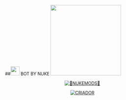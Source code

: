 ##<img src="https://github.com/TheDudeThatCode/TheDudeThatCode/blob/master/Assets/Hi.gif"
 width="29px">  BOT BY NUKE
<img src="https://pbs.twimg.com/profile_images/1052928167562936320/dERMxHms.jpg" width="230" height="230"/>

<p align="center">
<a href="#"><img title="🤡NUKEMODS🤡" src="https://img.shields.io/badge/BOT NKV6-green?colorA=%23ff0000&colorB=%23017e40&style=for-the-badge"></a>
</p>
<p align="center">
<a href="https://github.com/A187ID"><img title="CRIADOR" src="https://img.shields.io/badge/AUTHOR-NUKEMODS-orange.svg?style=for-the-badge&logo=github"></a>
